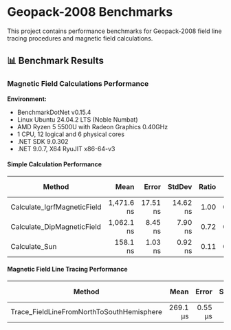 # Geopack-2008 Benchmarks

This project contains performance benchmarks for Geopack-2008 field line tracing procedures and magnetic field calculations.

## 📊 Benchmark Results

### Magnetic Field Calculations Performance

**Environment:**
- BenchmarkDotNet v0.15.4
- Linux Ubuntu 24.04.2 LTS (Noble Numbat)
- AMD Ryzen 5 5500U with Radeon Graphics 0.40GHz
- 1 CPU, 12 logical and 6 physical cores
- .NET SDK 9.0.302
- .NET 9.0.7, X64 RyuJIT x86-64-v3

#### Simple Calculation Performance

| Method                      | Mean       | Error    | StdDev   | Ratio | Gen0   | Allocated | Alloc Ratio |
|---------------------------- |-----------:|---------:|---------:|------:|-------:|----------:|------------:|
| Calculate_IgrfMagneticField | 1,471.6 ns | 17.51 ns | 14.62 ns |  1.00 | 0.1869 |     392 B |        1.00 |
| Calculate_DipMagneticField  | 1,062.1 ns |  8.45 ns |  7.90 ns |  0.72 | 0.0496 |     104 B |        0.27 |
| Calculate_Sun               |   158.1 ns |  1.03 ns |  0.92 ns |  0.11 | 0.0267 |      56 B |        0.14 |

#### Magnetic Field Line Tracing Performance

| Method                                    | Mean     | Error   | StdDev  | Ratio | Gen0    | Allocated | Alloc Ratio |
|------------------------------------------ |---------:|--------:|--------:|------:|--------:|----------:|------------:|
| Trace_FieldLineFromNorthToSouthHemisphere | 269.1 μs | 0.55 μs | 0.49 μs |  1.00 | 97.6563 | 199.73 KB |        1.00 |

